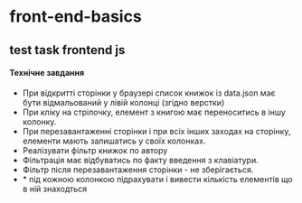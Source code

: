# front-end-basics
## test task frontend js

 #### Технічне завдання
- При відкритті сторінки у браузері список книжок із data.json має бути відмальований у лівій колонці
(згідно верстки)
- При кліку на стрілочку, елемент з книгою має переноситись в іншу колонку.
- При перезавантаженні сторінки і при всіх інших заходах на сторінку, елементи мають залишатись у
своїх колонках.
- Реалізувати фільтр книжок по автору
- Фільтрація має відбуватись по факту введення з клавіатури.
 - Фільтр після перезавантаження сторінки - не зберігається.
- \* під кожною колонкою підрахувати і вивести кількість елементів що в ній знаходться
